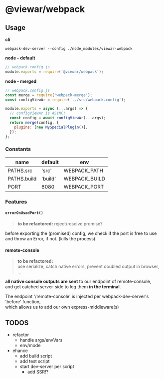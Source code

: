 # @viewar/webpack

## Usage

**cli**

`webpack-dev-server --config ./node_modules/viewar-webpack`

**node - default**

```javascript
// webpack.config.js
module.exports = require('@viewar/webpack');
```

**node - merged**

```javascript
// webpack.config.js
const merge = require('webpack-merge');
const configViewAr = require('../src/webpack.config');

module.exports = async (...args) => {
  // configViewAr is ASYNC!
  const config = await configViewAr(...args);
  return merge(config, {
    plugins: [new MySpecialPlugin()],
  });
};
```

### Constants

| name        | default | env           |
| ----------- | ------- | ------------- |
| PATHS.src   | 'src'   | WEBPACK_PATH  |
| PATHS.build | 'build' | WEBPACK_BUILD |
| PORT        | 8080    | WEBPACK_PORT  |

### Features

#### `errorOnUsedPort()`

> **to be refactored:** reject/resolve promise?

before exporting the (promised) config, we check if the port is free to use  
and throw an Error, if not. (kills the process)

#### remote-console

> **to be refactored:**  
> use serialize, catch native errors, prevent doubled output in browser, ...

**all native console outputs are sent** to our endpoint of remote-console,  
and get catched server-side to log them **in the terminal**.

The endpoint '/remote-console' is injected per webpack-dev-server's 'before' function,  
which allows us to add our own express-middleware(s)

## TODOS

- refactor
  - handle args/envVars
  - env/mode
- ehance
  - add build script
  - add test script
  - start dev-server per script
    - add SSR!?

